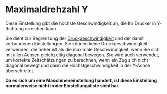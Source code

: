 Maximaldrehzahl Y
====
Diese Einstellung gibt die höchste Geschwindigkeit an, die Ihr Drucker in Y-Richtung erreichen kann.

Sie dient zur Begrenzung der [Druckgeschwindigkeit](../speed/speed_print.md) und der damit verbundenen Einstellungen. Sie können keine Druckgeschwindigkeit verwenden, die höher ist als die maximale Geschwindigkeit, wenn Sie sich mit allen Achsen gleichzeitig diagonal bewegen. Sie wird auch verwendet, um korrekte Zeitschätzungen zu berechnen, wenn ein Zug sich nicht diagonal bewegt und dann die Höchstgeschwindigkeit in der Y-Achse überschreitet.

**Da es sich um eine Maschineneinstellung handelt, ist diese Einstellung normalerweise nicht in der Einstellungsliste sichtbar.**